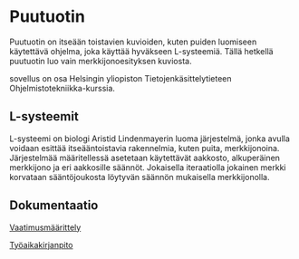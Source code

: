 # Puutuotin

Puutuotin on itseään toistavien kuvioiden, kuten puiden luomiseen käytettävä ohjelma, joka käyttää hyväkseen L-systeemiä. Tällä hetkellä puutuotin luo vain merkkijonoesityksen kuviosta.

sovellus on osa Helsingin yliopiston Tietojenkäsittelytieteen Ohjelmistotekniikka-kurssia.

## L-systeemit

L-systeemi on biologi Aristid Lindenmayerin luoma järjestelmä, jonka avulla voidaan esittää itseääntoistavia rakennelmia, kuten puita, merkkijonoina. Järjestelmää määritellessä asetetaan käytettävät aakkosto, alkuperäinen merkkijono ja eri aakkosille säännöt. Jokaisella iteraatiolla jokainen merkki korvataan sääntöjoukosta löytyvän säännön mukaisella merkkijonolla.

## Dokumentaatio
[Vaatimusmäärittely](https://github.com/Halmela/l-system-otm/blob/master/dokumentointi/vaatimuusmaarittely.md)

[Työaikakirjanpito](https://github.com/Halmela/l-system-otm/blob/master/dokumentointi/ajank%C3%A4ytt%C3%B6.md)
